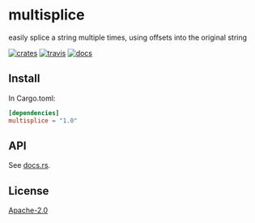 # multisplice

easily splice a string multiple times, using offsets into the original string

[![crates][crates-image]][crates-url]
[![travis][travis-image]][travis-url]
[![docs][docs-image]][docs-url]

[crates-image]: https://img.shields.io/crates/v/multisplice.svg?style=flat-square
[crates-url]: https://crates.io/crates/multisplice
[travis-image]: https://img.shields.io/travis/com/goto-bus-stop/multisplice-rs.svg?style=flat-square
[travis-url]: https://travis-ci.com/goto-bus-stop/multisplice-rs
[docs-image]: https://docs.rs/multisplice/badge.svg
[docs-url]: https://docs.rs/multisplice

## Install

In Cargo.toml:

```toml
[dependencies]
multisplice = "1.0"
```

## API

See [docs.rs](https://docs.rs/multisplice).

## License

[Apache-2.0](LICENSE.md)

